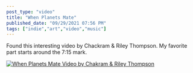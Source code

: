 ```yaml
---
post_type: "video" 
title: "When Planets Mate"
published_date: "09/29/2021 07:56 PM"
tags: ["indie","art","video","music"]
---
```



Found this interesting video by Chackram & Riley Thompson. My favorite part starts around the 7:15 mark.

[![When Planets Mate Video by Chakram & Riley Thompson](https://i.vimeocdn.com/video/788261540-f6e1a0bb577b65081153fc4b2af03b6addffa07a0551187165bc9e71003063d7-d?mw=1500&mh=844&q=70)](https://vimeo.com/340043225)